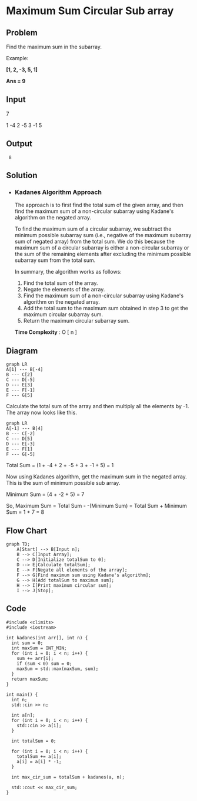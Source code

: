 
# Maximum Sum Circular Sub array

## Problem

Find the maximum sum in the subarray.

Example:  

**[1, 2, -3, 5, 1]**

**Ans = 9**

## Input
	
7

1 -4 2 -5 3 -1 5


## Output
	
`` 8``


## Solution


- ### Kadanes Algorithm Approach

	The approach is to first find the total sum of the given array, and then find the maximum sum of a non-circular subarray using Kadane's algorithm on the negated array.

	To find the maximum sum of a circular subarray, we subtract the minimum possible subarray sum (i.e., negative of the maximum subarray sum of negated array) from the total sum. We do this because the maximum sum of a circular subarray is either a non-circular subarray or the sum of the remaining elements after excluding the minimum possible subarray sum from the total sum.

	In summary, the algorithm works as follows:

	1.  Find the total sum of the array.
	2.  Negate the elements of the array.
	3.  Find the maximum sum of a non-circular subarray using Kadane's algorithm on the negated array.
	4.  Add the total sum to the maximum sum obtained in step 3 to get the maximum circular subarray sum.
	5.  Return the maximum circular subarray sum.	
	
	**Time Complexity** : O [ n ]
	
		
## Diagram

```mermaid
graph LR
A[1] --- B[-4]
B --- C[2]
C --- D[-5]
D --- E[3]
E --- F[-1]
F --- G[5]
```
Calculate the total sum of the array and then multiply all the elements by -1.
The array now looks like this.
```mermaid
graph LR
A[-1] --- B[4]
B --- C[-2]
C --- D[5]
D --- E[-3]
E --- F[1]
F --- G[-5]    
```
Total Sum = (1 + -4 + 2 + -5 + 3 + -1 + 5) = 1

Now using Kadanes algorithm, get the maximum sum in the negated array. This is the sum of minimum possible sub array.

Minimum Sum = (4 + -2 + 5) = 7

So, Maximum Sum = Total Sum - -(Minimum Sum) = Total Sum + Minimum Sum = 1 + 7 = 8

## Flow Chart
```mermaid
graph TD;
    A[Start] --> B[Input n];
    B --> C[Input Array];
    C --> D[Initialize totalSum to 0];
    D --> E[Calculate totalSum];
    E --> F[Negate all elements of the array];
    F --> G[Find maximum sum using Kadane's algorithm];
    G --> H[Add totalSum to maximum sum];
    H --> I[Print maximum circular sum];
    I --> J[Stop];

```

## Code
```
#include <climits>
#include <iostream>

int kadanes(int arr[], int n) {
  int sum = 0;
  int maxSum = INT_MIN;
  for (int i = 0; i < n; i++) {
    sum += arr[i];
    if (sum < 0) sum = 0;
    maxSum = std::max(maxSum, sum);
  }
  return maxSum;
}

int main() {
  int n;
  std::cin >> n;

  int a[n];
  for (int i = 0; i < n; i++) {
    std::cin >> a[i];
  }

  int totalSum = 0;

  for (int i = 0; i < n; i++) {
    totalSum += a[i];
    a[i] = a[i] * -1;
  }

  int max_cir_sum = totalSum + kadanes(a, n);

  std::cout << max_cir_sum;
}
```
